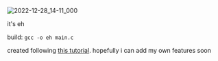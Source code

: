 ![2022-12-28_14-11_000](https://user-images.githubusercontent.com/115636509/209810377-a705a4f4-1cde-4025-982d-ae7fe1dd93aa.png)


it's eh

build: `gcc -o eh main.c`

created following [this tutorial](https://brennan.io/2015/01/16/write-a-shell-in-c/). hopefully i can add my own features soon
